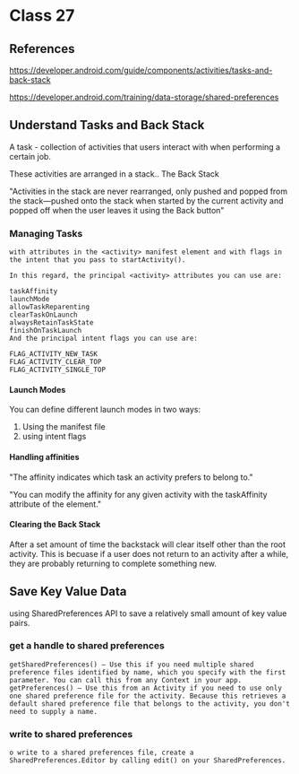 # Class 27

## References 

https://developer.android.com/guide/components/activities/tasks-and-back-stack

https://developer.android.com/training/data-storage/shared-preferences

## Understand Tasks and Back Stack

A task - collection of activities that users interact with when performing a certain job. 

These activities are arranged in a stack.. The Back Stack

"Activities in the stack are never rearranged, only pushed and popped from the stack—pushed onto the stack when started by the current activity and popped off when the user leaves it using the Back button"

### Managing Tasks

```
with attributes in the <activity> manifest element and with flags in the intent that you pass to startActivity().

In this regard, the principal <activity> attributes you can use are:

taskAffinity
launchMode
allowTaskReparenting
clearTaskOnLaunch
alwaysRetainTaskState
finishOnTaskLaunch
And the principal intent flags you can use are:

FLAG_ACTIVITY_NEW_TASK
FLAG_ACTIVITY_CLEAR_TOP
FLAG_ACTIVITY_SINGLE_TOP

```

#### Launch Modes

You can define different launch modes in two ways: 
1. Using the manifest file
2. using intent flags

#### Handling affinities

"The affinity indicates which task an activity prefers to belong to."

"You can modify the affinity for any given activity with the taskAffinity attribute of the <activity> element."

#### Clearing the Back Stack

After a set amount of time the backstack will clear itself other than the root activity. This is becuase if a user does not return to an activity after a while, they are probably returning to complete something new. 


## Save Key Value Data

using SharedPreferences API to save a relatively small amount of key value pairs. 

### get a handle to shared preferences

```
getSharedPreferences() — Use this if you need multiple shared preference files identified by name, which you specify with the first parameter. You can call this from any Context in your app.
getPreferences() — Use this from an Activity if you need to use only one shared preference file for the activity. Because this retrieves a default shared preference file that belongs to the activity, you don't need to supply a name.
```

### write to shared preferences

```
o write to a shared preferences file, create a SharedPreferences.Editor by calling edit() on your SharedPreferences.
```




